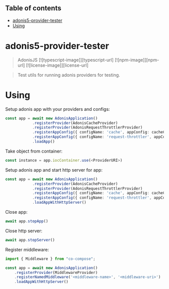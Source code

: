 <!-- START doctoc generated TOC please keep comment here to allow auto update -->
<!-- DON'T EDIT THIS SECTION, INSTEAD RE-RUN doctoc TO UPDATE -->
## Table of contents

- [adonis5-provider-tester](#adonis5-provider-tester)
- [Using](#using)

<!-- END doctoc generated TOC please keep comment here to allow auto update -->


# adonis5-provider-tester
> AdonisJS
[![typescript-image]][typescript-url] [![npm-image]][npm-url] [![license-image]][license-url]

> Test utils for running adonis providers for testing.

# Using
Setup adonis app with your providers and configs:
```ts
const app = await new AdonisApplication()
			.registerProvider(AdonisCacheProvider)
			.registerProvider(AdonisRequestThrottlerProvider)
			.registerAppConfig({ configName: 'cache', appConfig: cacheConfig })
			.registerAppConfig({ configName: 'request-throttler', appConfig: throttlerConfig })
			.loadApp()
```

Take object from container:
```ts
const instance = app.iocContainer.use(<ProviderURI>)
```

Setup adonis app and start http server for app:
```ts
const app = await new AdonisApplication()
			.registerProvider(AdonisCacheProvider)
			.registerProvider(AdonisRequestThrottlerProvider)
			.registerAppConfig({ configName: 'cache', appConfig: cacheConfig })
			.registerAppConfig({ configName: 'request-throttler', appConfig: throttlerConfig })
			.loadAppWithHttpServer()
```

Close app:
```ts
await app.stopApp()
```

Close http server:
```ts
await app.stopServer()
```

Register middleware:
```ts
import { Middleware } from "co-compose";

const app = await new AdonisApplication()
	.registerProvider(MiddlewareProvider)
	.registerNamedMiddleware('<middleware-name>', '<middleware-uri>')
	.loadAppWithHttpServer()
```
